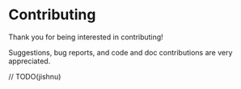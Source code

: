 # Contributing

Thank you for being interested in contributing!

Suggestions, bug reports, and code and doc contributions are very appreciated.

// TODO(jishnu)
